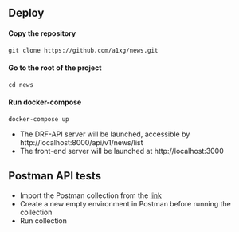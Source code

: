 ## Deploy

#### Copy the repository
```git clone https://github.com/a1xg/news.git```
#### Go to the root of the project
```cd news```
#### Run docker-compose
```docker-compose up```

* The DRF-API server will be launched, accessible by http://localhost:8000/api/v1/news/list
* The front-end server will be launched at http://localhost:3000


## Postman API tests


* Import the Postman collection from the [link](https://github.com/a1xg/news/blob/master/News.postman_collection.json)
* Create a new empty environment in Postman before running the collection
* Run collection
